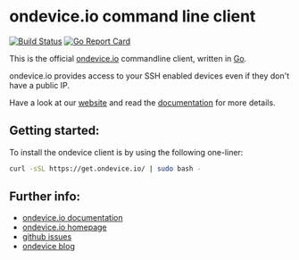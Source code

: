 ondevice.io command line client
===============================

[![Build Status](https://travis-ci.org/ondevice/ondevice.svg?branch=master)](https://travis-ci.org/ondevice/ondevice)
[![Go Report Card](https://goreportcard.com/badge/github.com/ondevice/ondevice)](https://goreportcard.com/report/github.com/ondevice/ondevice)

This is the official [ondevice.io][ondevice.io] commandline client, written in [Go][go].

ondevice.io provides access to your SSH enabled devices even if they don't have a public IP.

Have a look at our [website][ondevice.io] and read the [documentation](https://docs.ondevice.io) for more details.


## Getting started:

To install the ondevice client is by using the following one-liner:

```sh
curl -sSL https://get.ondevice.io/ | sudo bash -
``` 


## Further info:

- [ondevice.io documentation](https://docs.ondevice.io)
- [ondevice.io homepage](https://ondevice.io)
- [github issues](https://github.com/ondevice/ondevice/issues)
- [ondevice blog](https://blog.ondevice.io)


[ondevice.io]: https://ondevice.io/
[go]: https://golang.org
